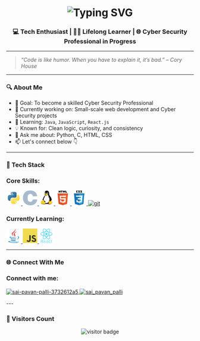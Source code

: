 <h1 align="center">
  <img src="https://readme-typing-svg.demolab.com/?lines=Hi+I'm+Palli+Sai+Pavan;Aspiring+Cyber+Security+Student;Always+Learning+Something+New!&center=true&size=24&pause=1000" alt="Typing SVG" />
</h1>

<h3 align="center">💻 Tech Enthusiast | 👨‍💻 Lifelong Learner | 🌐 Cyber Security Professional in Progress</h3>

---

> *“Code is like humor. When you have to explain it, it’s bad.” – Cory House*

---

### 🔍 About Me

- 🎯 Goal: To become a skilled Cyber Security Professional
- 🔭 Currently working on: Small-scale web development and Cyber Security projects
- 🌱 Learning: `Java`, `JavaScript`, `React.js`
- 💡 Known for: Clean logic, curiosity, and consistency
- 💬 Ask me about: Python, C, HTML, CSS
- 📫 Let's connect below 👇

---

### 🧰 Tech Stack

<h3 align="left">Core Skills:</h3>
<p align="left">
  <a href="https://www.python.org" target="_blank" rel="noreferrer">
    <img src="https://raw.githubusercontent.com/devicons/devicon/master/icons/python/python-original.svg" alt="python" width="40" height="40"/>
  </a>
  <a href="https://www.cprogramming.com/" target="_blank" rel="noreferrer">
    <img src="https://raw.githubusercontent.com/devicons/devicon/master/icons/c/c-original.svg" alt="c" width="40" height="40"/>
  </a>
  <a href="https://www.linux.org/" target="_blank" rel="noreferrer">
    <img src="https://raw.githubusercontent.com/devicons/devicon/master/icons/linux/linux-original.svg" alt="linux" width="40" height="40"/>
  </a>
  <a href="https://www.w3.org/html/" target="_blank" rel="noreferrer">
    <img src="https://raw.githubusercontent.com/devicons/devicon/master/icons/html5/html5-original-wordmark.svg" alt="html5" width="40" height="40"/>
  </a>
  <a href="https://www.w3schools.com/css/" target="_blank" rel="noreferrer">
    <img src="https://raw.githubusercontent.com/devicons/devicon/master/icons/css3/css3-original-wordmark.svg" alt="css3" width="40" height="40"/>
  </a>
  <a href="https://git-scm.com/" target="_blank" rel="noreferrer">
    <img src="https://www.vectorlogo.zone/logos/git-scm/git-scm-icon.svg" alt="git" width="40" height="40"/>
  </a>
</p>

<h3 align="left">Currently Learning:</h3>
<p align="left">
  <a href="https://www.oracle.com/java/" target="_blank" rel="noreferrer">
    <img src="https://raw.githubusercontent.com/devicons/devicon/master/icons/java/java-original.svg" alt="java" width="40" height="40"/>
  </a>
  <a href="https://developer.mozilla.org/en-US/docs/Web/JavaScript" target="_blank" rel="noreferrer">
    <img src="https://raw.githubusercontent.com/devicons/devicon/master/icons/javascript/javascript-original.svg" alt="javascript" width="40" height="40"/>
  </a>
  <a href="https://reactjs.org/" target="_blank" rel="noreferrer">
    <img src="https://raw.githubusercontent.com/devicons/devicon/master/icons/react/react-original-wordmark.svg" alt="react" width="40" height="40"/>
  </a>
</p>


---

### 🌐 Connect With Me

<h3 align="left">Connect with me:</h3>
<p align="left">
<a href="https://linkedin.com/in/sai-pavan-palli-3732612a5" target="blank"><img align="center" src="https://raw.githubusercontent.com/rahuldkjain/github-profile-readme-generator/master/src/images/icons/Social/linked-in-alt.svg" alt="sai-pavan-palli-3732612a5" height="30" width="40" />
</a>
<a href="https://instagram.com/sai_pavan_palli" target="blank"><img align="center" src="https://raw.githubusercontent.com/rahuldkjain/github-profile-readme-generator/master/src/images/icons/Social/instagram.svg" alt="sai_pavan_palli" height="30" width="40" /></a>
</p>
---

### 👀 Visitors Count

<p align="center">
  <img src="https://komarev.com/ghpvc/?username=PalliSaiPavan&style=flat-square&color=blue" alt="visitor badge"/>
</p>
